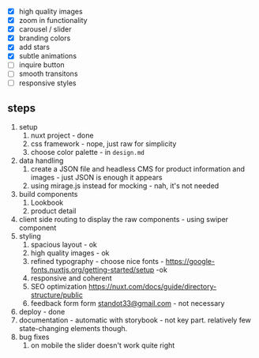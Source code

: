 
- [x] high quality images
- [x] zoom in functionality
- [x] carousel / slider
- [x] branding colors
- [x] add stars
- [x] subtle animations
- [ ] inquire button
- [ ] smooth transitons
- [ ] responsive styles

## steps
1. setup 
   1. nuxt project - done
   2. css framework - nope, just raw for simplicity
   3. choose color palette -  in `design.md`
2. data handling
   1. create a JSON file and headless CMS for product information and images - just JSON is enough it appears
   2. using mirage.js instead for mocking - nah, it's not needed
3. build components
   1. Lookbook
   2. product detail
4. client side routing to display the raw components - using swiper component
5. styling
   1. spacious layout - ok
   2. high quality images  - ok
   3. refined typography - choose nice fonts - https://google-fonts.nuxtjs.org/getting-started/setup -ok
   4. responsive and coherent
   5. SEO optimization https://nuxt.com/docs/guide/directory-structure/public
   6. feedback form form standot33@gmail.com  - not necessary
6. deploy - done
7. documentation - automatic with storybook - not key part. relatively few state-changing elements though.
8. bug fixes
   1. on mobile the slider doesn't work quite right

